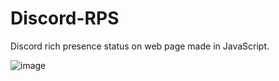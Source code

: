 # Discord-RPS
Discord rich presence status on web page made in JavaScript.

![image](https://github.com/user-attachments/assets/cb9e0435-0518-42d5-86b4-565b47a7bab9)
